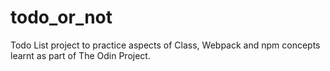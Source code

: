 # todo_or_not

Todo List project to practice aspects of Class, Webpack and npm concepts learnt as part of The Odin Project.
